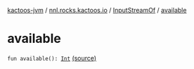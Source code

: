 [kactoos-jvm](../../index.md) / [nnl.rocks.kactoos.io](../index.md) / [InputStreamOf](index.md) / [available](.)

# available

`fun available(): `[`Int`](https://kotlinlang.org/api/latest/jvm/stdlib/kotlin/-int/index.html) [(source)](https://github.com/neonailol/kactoos/blob/master/kactoos-jvm/src/main/kotlin/nnl/rocks/kactoos/io/InputStreamOf.kt#L196)